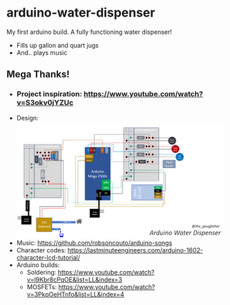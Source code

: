 # arduino-water-dispenser
My first arduino build.  A fully functioning water dispenser!
* Fills up gallon and quart jugs
* And.. plays music

## Mega Thanks!
* ### Project inspiration: https://www.youtube.com/watch?v=S3okv0jYZUc
* Design:
 ![Water Dispenser Design](water-dispenser.png)
* Music: https://github.com/robsoncouto/arduino-songs
* Character codes: https://lastminuteengineers.com/arduino-1602-character-lcd-tutorial/
* Arduino builds:
    * Soldering: https://www.youtube.com/watch?v=l9Kbr8cPqOE&list=LL&index=3 
    * MOSFETs: https://www.youtube.com/watch?v=3PkpOeHTnfo&list=LL&index=4
